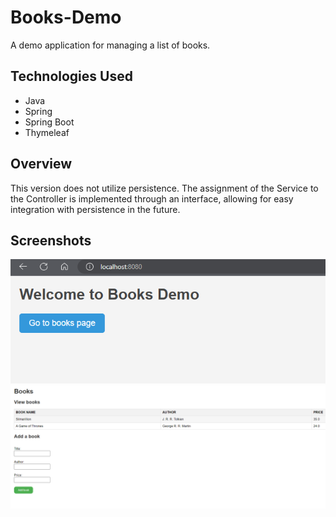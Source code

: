 # Books-Demo
A demo application for managing a list of books.

## Technologies Used
- Java
- Spring
- Spring Boot
- Thymeleaf

## Overview
This version does not utilize persistence. The assignment of the Service to the Controller is implemented through an interface, allowing for easy integration with persistence in the future.

## Screenshots
![Welcome Screen](images/image1.png)
![Main App](images/image2.png)
